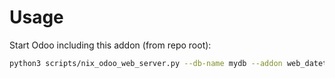 # Usage

Start Odoo including this addon (from repo root):

```bash
python3 scripts/nix_odoo_web_server.py --db-name mydb --addon web_datetime_picker_default_time
```
